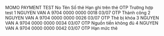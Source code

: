 
MOMO PAYMENT TEST
No	Tên	Số thẻ	Hạn ghi trên thẻ	OTP	Trường hợp test
1	NGUYEN VAN A	9704 0000 0000 0018	03/07	OTP	Thành công
2	NGUYEN VAN A	9704 0000 0000 0026	03/07	OTP	Thẻ bị khóa
3	NGUYEN VAN A	9704 0000 0000 0034	03/07	OTP	Nguồn tiền không đủ
4	NGUYEN VAN A	9704 0000 0000 0042	03/07	OTP	Hạn mức thẻ